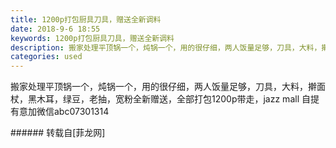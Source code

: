```yaml
---
title: 1200p打包厨具刀具，赠送全新调料
date: 2018-9-6 18:55
keywords: 1200p打包厨具刀具，赠送全新调料
description: 搬家处理平顶锅一个，炖锅一个，用的很仔细，两人饭量足够，刀具，大料，擀面杖，黑木耳，绿豆，老抽，宽粉全新赠送，全部打包1200p带走，jazz mall 自提有意加微信abc07301314
categories: used
---
```

<td class="t_f" id="postmessage_1742321">

搬家处理平顶锅一个，炖锅一个，用的很仔细，两人饭量足够，刀具，大料，擀面杖，黑木耳，绿豆，老抽，宽粉全新赠送，全部打包1200p带走，jazz mall 自提有意加微信abc07301314<br/>
<img alt="" border="0" class="zoom" data-cf-modified-ef8069207bf0bc7589a740c3-="" file="http://www.flw.ph/data/appbyme/upload/image/201809/06/aqsza4dqdtnH.jpg" id="aimg_C3kAJ" lazyloadthumb="1" onclick="" onmouseover="" src="http://www.flw.ph/data/appbyme/upload/image/201809/06/aqsza4dqdtnH.jpg"/><br/>
<img alt="" border="0" class="zoom" data-cf-modified-ef8069207bf0bc7589a740c3-="" file="http://www.flw.ph/data/appbyme/upload/image/201809/06/4JGV1pgGnlRs.jpg" id="aimg_jr6V0" lazyloadthumb="1" onclick="" onmouseover="" src="http://www.flw.ph/data/appbyme/upload/image/201809/06/4JGV1pgGnlRs.jpg"/><br/>
<img alt="" border="0" class="zoom" data-cf-modified-ef8069207bf0bc7589a740c3-="" file="http://www.flw.ph/data/appbyme/upload/image/201809/06/T1WSAtsIjcaN.jpg" id="aimg_LthSQ" lazyloadthumb="1" onclick="" onmouseover="" src="http://www.flw.ph/data/appbyme/upload/image/201809/06/T1WSAtsIjcaN.jpg"/><br/>
<img alt="" border="0" class="zoom" data-cf-modified-ef8069207bf0bc7589a740c3-="" file="http://www.flw.ph/data/appbyme/upload/image/201809/06/rXldidTJHqAd.jpg" id="aimg_NL5zu" lazyloadthumb="1" onclick="" onmouseover="" src="http://www.flw.ph/data/appbyme/upload/image/201809/06/rXldidTJHqAd.jpg"/><br/>
<img alt="" border="0" class="zoom" data-cf-modified-ef8069207bf0bc7589a740c3-="" file="http://www.flw.ph/data/appbyme/upload/image/201809/06/sE6pkO1yeWEn.jpg" id="aimg_s88ts" lazyloadthumb="1" onclick="" onmouseover="" src="http://www.flw.ph/data/appbyme/upload/image/201809/06/sE6pkO1yeWEn.jpg"/><br/>
</td>
###### 转载自[菲龙网]